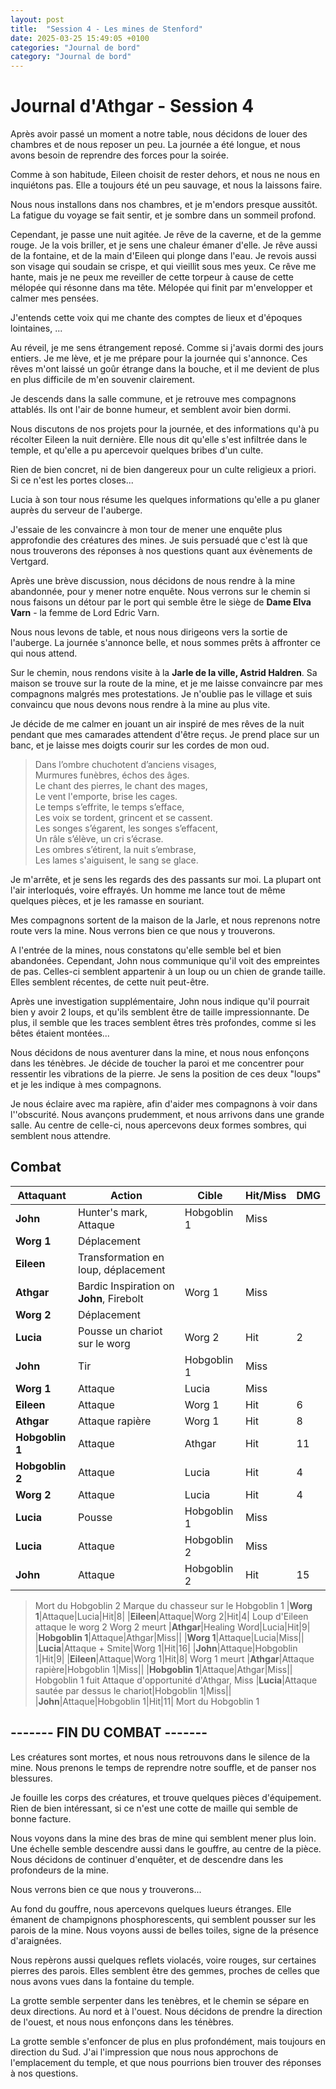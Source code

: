```yaml
---
layout: post
title:  "Session 4 - Les mines de Stenford"
date: 2025-03-25 15:49:05 +0100
categories: "Journal de bord"
category: "Journal de bord"
---
```


# Journal d'Athgar - Session 4

Après avoir passé un moment a notre table,  nous décidons de louer des chambres et de nous reposer un peu. La journée a été longue, et nous avons besoin de reprendre des forces pour la soirée.

Comme à son habitude, Eileen choisit de rester dehors, et nous ne nous en inquiétons pas. Elle a toujours été un peu sauvage, et nous la laissons faire.

Nous nous installons dans nos chambres, et je m'endors presque aussitôt. La fatigue du voyage se fait sentir, et je sombre dans un sommeil profond.

Cependant, je passe une nuit agitée. Je rêve de la caverne, et de la gemme rouge. Je la vois briller, et je sens une chaleur émaner d'elle. Je rêve aussi de la fontaine, et de la main d'Eileen qui plonge dans l'eau.
Je revois aussi son visage qui soudain se crispe, et qui vieillit sous mes yeux.
Ce rêve me hante, mais je ne peux me reveiller de cette torpeur à cause de cette mélopée qui résonne dans ma tête. Mélopée qui finit par m'envelopper et calmer mes pensées.

J'entends cette voix qui me chante des comptes de lieux et d'époques lointaines, ...

Au réveil, je me sens étrangement reposé. Comme si j'avais dormi des jours entiers. Je me lève, et je me prépare pour la journée qui s'annonce.
Ces rêves m'ont laissé un goûr étrange dans la bouche, et il me devient de plus en plus difficile de m'en souvenir clairement.

Je descends dans la salle commune, et je retrouve mes compagnons attablés. Ils ont l'air de bonne humeur, et semblent avoir bien dormi.

Nous discutons de nos projets pour la journée, et des informations qu'à pu récolter Eileen la nuit dernière. Elle nous dit qu'elle s'est infiltrée dans le temple, et qu'elle a pu apercevoir quelques bribes d'un culte.

Rien de bien concret, ni de bien dangereux pour un culte religieux a priori. Si ce n'est les portes closes...

Lucia à son tour nous résume les quelques informations qu'elle a pu glaner auprès du serveur de l'auberge.

J'essaie de les convaincre à mon tour de mener une enquête plus approfondie des créatures des mines. Je suis persuadé que c'est là que nous trouverons des réponses à nos questions quant aux évènements de Vertgard.

Après une brève discussion, nous décidons de nous rendre à la mine abandonnée, pour y mener notre enquête. Nous verrons sur le chemin si nous faisons un détour par le port qui semble être le siège de **Dame Elva Varn** - la femme de Lord Edric Varn.

Nous nous levons de table, et nous nous dirigeons vers la sortie de l'auberge. La journée s'annonce belle, et nous sommes prêts à affronter ce qui nous attend.

Sur le chemin, nous rendons visite à la **Jarle de la ville,  Astrid Haldren**. Sa maison se trouve sur la route de la mine, et je me laisse convaincre par mes compagnons malgrés mes protestations. Je n'oublie pas le village et suis convaincu que nous devons nous rendre à la mine au plus vite.

Je décide de me calmer en jouant un air inspiré de mes rêves de la nuit pendant que mes camarades attendent d'être reçus. Je prend place sur un banc, et je laisse mes doigts courir sur les cordes de mon oud.

> Dans l’ombre chuchotent d’anciens visages, <br>
> Murmu­res funèbres, échos des âges. <br>
> Le chant des pierres, le chant des mages, <br>
> Le vent l'emporte, brise les cages. <br>
> Le temps s’effrite, le temps s’efface, <br>
> Les voix se tordent, grincent et se cassent. <br>
> Les songes s’égarent, les songes s’effacent, <br>
> Un râle s’élève, un cri s’écrase. <br>
> Les ombres s’étirent, la nuit s’embrase, <br>
> Les lames s'aiguisent, le sang se glace. <br>

Je m'arrête, et je sens les regards des des passants sur moi. La plupart ont l'air interloqués, voire effrayés. Un homme me lance tout de même quelques pièces, et je les ramasse en souriant.

Mes compagnons sortent de la maison de la Jarle, et nous reprenons notre route vers la mine. Nous verrons bien ce que nous y trouverons.

A l'entrée de la mines, nous constatons qu'elle semble bel et bien abandonées. Cependant, John nous communique qu'il voit des empreintes de pas. Celles-ci semblent appartenir à un loup ou un chien de grande taille. Elles semblent récentes, de cette nuit peut-être.

Après une investigation supplémentaire, John nous indique qu'il pourrait bien y avoir 2 loups, et qu'ils semblent être de taille impressionnante. De plus, il semble que les traces semblent êtres très profondes, comme si les bêtes étaient montées...

Nous décidons de nous aventurer dans la mine, et nous nous enfonçons dans les ténèbres. Je décide de toucher la paroi et me concentrer pour ressentir les vibrations de la pierre. Je sens la position de ces deux "loups" et je les indique à mes compagnons.

Je nous éclaire avec ma rapière, afin d'aider mes compagnons à voir dans l''obscurité. Nous avançons prudemment, et nous arrivons dans une grande salle. Au centre de celle-ci, nous apercevons deux formes sombres, qui semblent nous attendre.

## Combat

|Attaquant|Action|Cible|Hit/Miss|DMG|
|--|--|--|--|--|
|**John**|Hunter's mark, Attaque|Hobgoblin 1|Miss||
|**Worg 1**|Déplacement| | | |
|**Eileen**|Transformation en loup, déplacement| | | |
|**Athgar**|Bardic Inspiration on **John**, Firebolt|Worg 1|Miss||
|**Worg 2**|Déplacement| | | |
|**Lucia**|Pousse un chariot sur le worg|Worg 2|Hit|2|
|**John**|Tir|Hobgoblin 1|Miss||
|**Worg 1**|Attaque|Lucia|Miss||
|**Eileen**|Attaque|Worg 1|Hit|6|
|**Athgar**|Attaque rapière|Worg 1|Hit|8|
|**Hobgoblin 1**|Attaque|Athgar|Hit|11|
|**Hobgoblin 2**|Attaque|Lucia|Hit|4|
|**Worg 2**|Attaque|Lucia|Hit|4|
|**Lucia**|Pousse|Hobgoblin 1|Miss||
|**Lucia**|Attaque|Hobgoblin 2|Miss||
|**John**|Attaque|Hobgoblin 2|Hit|15|
> Mort du Hobgoblin 2
> Marque du chasseur sur le Hobgoblin 1
|**Worg 1**|Attaque|Lucia|Hit|8|
|**Eileen**|Attaque|Worg 2|Hit|4|
> Loup d'Eileen attaque le worg 2
> Worg 2 meurt
|**Athgar**|Healing Word|Lucia|Hit|9|
|**Hobgoblin 1**|Attaque|Athgar|Miss||
|**Worg 1**|Attaque|Lucia|Miss||
|**Lucia**|Attaque + Smite|Worg 1|Hit|16|
|**John**|Attaque|Hobgoblin 1|Hit|9|
|**Eileen**|Attaque|Worg 1|Hit|8|
> Worg 1 meurt
|**Athgar**|Attaque rapière|Hobgoblin 1|Miss||
|**Hobgoblin 1**|Attaque|Athgar|Miss||
> Hobgoblin 1 fuit
> Attaque d'opportunité d'Athgar, Miss
|**Lucia**|Attaque sautée par dessus le chariot|Hobgoblin 1|Miss||
|**John**|Attaque|Hobgoblin 1|Hit|11|
> Mort du Hobgoblin 1

## ------- FIN DU COMBAT -------
Les créatures sont mortes, et nous nous retrouvons dans le silence de la mine. Nous prenons le temps de reprendre notre souffle, et de panser nos blessures.

Je fouille les corps des créatures, et trouve quelques pièces d'équipement. Rien de bien intéressant, si ce n'est une cotte de maille qui semble de bonne facture.

Nous voyons dans la mine des bras de mine qui semblent mener plus loin.
Une échelle semble descendre aussi dans le gouffre, au centre de la pièce. Nous décidons de continuer d'enquêter, et de descendre dans les profondeurs de la mine.

Nous verrons bien ce que nous y trouverons...

Au fond du gouffre, nous apercevons quelques lueurs étranges. Elle émanent de champignons phosphorescents, qui semblent pousser sur les parois de la mine. Nous voyons aussi de belles toiles, signe de la présence d'araignées.

Nous repèrons aussi quelques reflets violacés, voire rouges, sur certaines pierres des parois. Elles semblent être des gemmes, proches de celles que nous avons vues dans la fontaine du temple.

La grotte semble serpenter dans les tenèbres, et le chemin se sépare en deux directions. Au nord et à l'ouest. Nous décidons de prendre la direction de l'ouest, et nous nous enfonçons dans les ténèbres.

La grotte semble s'enfoncer de plus en plus profondément, mais toujours en direction du Sud. J'ai l'impression que nous nous approchons de l'emplacement du temple, et que nous pourrions bien trouver des réponses à nos questions.

